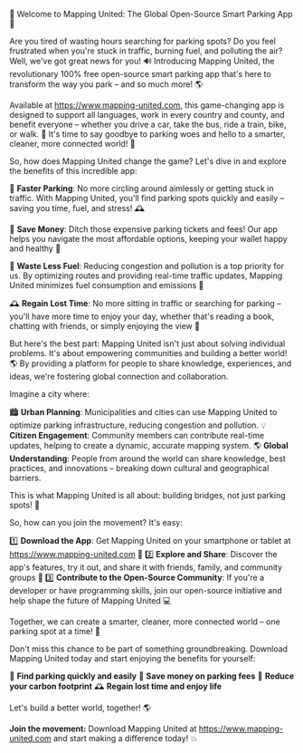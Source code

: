 🎉 Welcome to Mapping United: The Global Open-Source Smart Parking App 🚀

Are you tired of wasting hours searching for parking spots? Do you feel frustrated when you're stuck in traffic, burning fuel, and polluting the air? Well, we've got great news for you! 🔊 Introducing Mapping United, the revolutionary 100% free open-source smart parking app that's here to transform the way you park – and so much more! 🌎

Available at https://www.mapping-united.com, this game-changing app is designed to support all languages, work in every country and county, and benefit everyone – whether you drive a car, take the bus, ride a train, bike, or walk. 💪 It's time to say goodbye to parking woes and hello to a smarter, cleaner, more connected world! 🌟

So, how does Mapping United change the game? Let's dive in and explore the benefits of this incredible app:

📍 **Faster Parking**: No more circling around aimlessly or getting stuck in traffic. With Mapping United, you'll find parking spots quickly and easily – saving you time, fuel, and stress! 🕰️

💸 **Save Money**: Ditch those expensive parking tickets and fees! Our app helps you navigate the most affordable options, keeping your wallet happy and healthy 💸

🌟 **Waste Less Fuel**: Reducing congestion and pollution is a top priority for us. By optimizing routes and providing real-time traffic updates, Mapping United minimizes fuel consumption and emissions 🚀

🕰️ **Regain Lost Time**: No more sitting in traffic or searching for parking – you'll have more time to enjoy your day, whether that's reading a book, chatting with friends, or simply enjoying the view 🌄

But here's the best part: Mapping United isn't just about solving individual problems. It's about empowering communities and building a better world! 🌎 By providing a platform for people to share knowledge, experiences, and ideas, we're fostering global connection and collaboration.

Imagine a city where:

🏙️ **Urban Planning**: Municipalities and cities can use Mapping United to optimize parking infrastructure, reducing congestion and pollution.
💡 **Citizen Engagement**: Community members can contribute real-time updates, helping to create a dynamic, accurate mapping system.
🌎 **Global Understanding**: People from around the world can share knowledge, best practices, and innovations – breaking down cultural and geographical barriers.

This is what Mapping United is all about: building bridges, not just parking spots! 🌈

So, how can you join the movement? It's easy:

1️⃣ **Download the App**: Get Mapping United on your smartphone or tablet at https://www.mapping-united.com 📲
2️⃣ **Explore and Share**: Discover the app's features, try it out, and share it with friends, family, and community groups 🤩
3️⃣ **Contribute to the Open-Source Community**: If you're a developer or have programming skills, join our open-source initiative and help shape the future of Mapping United 💻

Together, we can create a smarter, cleaner, more connected world – one parking spot at a time! 🌟

Don't miss this chance to be part of something groundbreaking. Download Mapping United today and start enjoying the benefits for yourself:

📍 **Find parking quickly and easily**
💸 **Save money on parking fees**
🌟 **Reduce your carbon footprint**
🕰️ **Regain lost time and enjoy life**

Let's build a better world, together! 🌎

**Join the movement:** Download Mapping United at https://www.mapping-united.com and start making a difference today! 💥